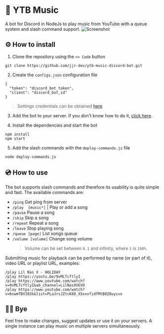 # 🎵 YTB Music

A bot for Discord in NodeJs to play music from YouTube with a queue system and slash command support.
![Screenshot](https://i.imgur.com/V6r8sVA.png)

## ⚙️ How to install

1. Clone the repository using the `<> Code` button

```
git clone https://github.com/jjr-dev/ytb-music-discord-bot.git
```

2. Create the `configs.json` configuration file

```
{
  "token": "discord_bot_token",
  "client": "discord_bot_id"
}
```

> Settings credentials can be obtained [here](https://discordjs.guide/preparations/setting-up-a-bot-application.html#creating-your-bot)

3. Add the bot to your server. If you don't know how to do it, [click here](https://discordjs.guide/preparations/adding-your-bot-to-servers.html#bot-invite-links).

4. Install the dependencies and start the bot

```
npm install
npm start
```

5. Add the slash commands with the `deploy-commands.js` file

```
node deploy-commands.js
```

## 💿 How to use

The bot supports slash commands and therefore its usability is quite simple and fast. The available commands are:

- `/ping` Get ping from server
- `/play  [music*]` | Play or add a song
- `/pause` Pause a song
- `/skip` Skip a song
- `/repeat` Repeat a song
- `/leave` Stop playing song
- `/queue [page]` List songs queue
- `/volume [volume]` Change song volume
  > Volume can be set between `0.1` and infinity, where `1` is `100%`.

Submitting music for playback can be performed by name (or part of it), video URL or playlist URL, examples:

```
/play Lil Nas X - HOLIDAY
/play https://youtu.be/9vMLTcftlyI
/play https://www.youtube.com/watch?v=9vMLTcftlyI&ab_channel=LilNasXVEVO
/play https://www.youtube.com/watch?v=6swmTBVI83k&list=PLaJrsJZtcK8O_X5xxvfidfMtB8Z8uycvo
```

## 👋🏻 Bye

Feel free to make changes, suggest updates or use it on your servers. A single instance can play music on multiple servers simultaneously.
